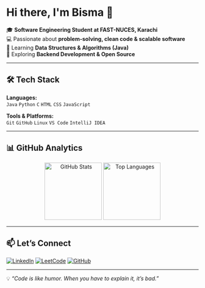 # Hi there, I'm Bisma 👋  

🎓 **Software Engineering Student at FAST-NUCES, Karachi**  
💻 Passionate about **problem-solving, clean code & scalable software**  
🚀 Learning **Data Structures & Algorithms (Java)**  
🌱 Exploring **Backend Development & Open Source**  

---

## 🛠 Tech Stack  

**Languages:**  
`Java` `Python` `C` `HTML` `CSS` `JavaScript`  

**Tools & Platforms:**  
`Git` `GitHub` `Linux` `VS Code` `IntelliJ IDEA`  

---

## 📊 GitHub Analytics  

<p align="center">
  <img src="https://github-readme-stats.vercel.app/api?username=Bisma-404&show_icons=true&theme=tokyonight" alt="GitHub Stats" height="150"/>
  <img src="https://github-readme-stats.vercel.app/api/top-langs/?username=Bisma-404&layout=compact&theme=tokyonight" alt="Top Languages" height="150"/>
</p>

---

## 📫 Let’s Connect  

[![LinkedIn](https://img.shields.io/badge/LinkedIn-0A66C2?style=for-the-badge&logo=linkedin&logoColor=white)]([YOUR_LINKEDIN_URL](https://www.linkedin.com/in/bismashahid))
[![LeetCode](https://img.shields.io/badge/LeetCode-FFA116?style=for-the-badge&logo=leetcode&logoColor=white)]([YOUR_LEETCODE_URL](https://leetcode.com/u/BismaShahid/))
[![GitHub](https://img.shields.io/badge/GitHub-181717?style=for-the-badge&logo=github&logoColor=white)](https://github.com/Bisma-404)

---

💡 *“Code is like humor. When you have to explain it, it’s bad.”*  
